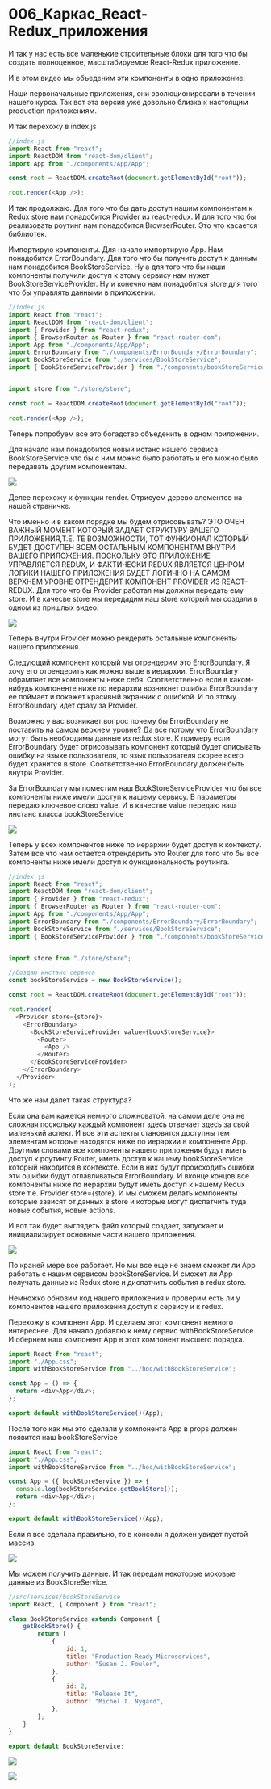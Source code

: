 # 006_Каркас_React-Redux_приложения

И так у нас есть все маленькие строительные блоки для того что бы создать полноценное, масштабируемое React-Redux приложение.

И в этом видео мы объеденим эти компоненты в одно приложение.

Наши первоначальные приложения, они эволюционировали в течении нашего курса. Так вот эта версия уже довольно близка к настоящим production приложениям.

И так перехожу в index.js 

```js
//index.js
import React from "react";
import ReactDOM from "react-dom/client";
import App from "./components/App/App";

const root = ReactDOM.createRoot(document.getElementById("root"));

root.render(<App />);

```

И так продолжаю. Для того что бы дать доступ нашим компонентам к Redux store нам понадобится Provider из react-redux. И для того что бы реализовать роутинг нам понадобится BrowserRouter. Это что касается библиотек.

Импортирую компоненты. Для начало импортирую App. Нам понадобится ErrorBoundary. Для того что бы получить доступ к данным нам понадобится BookStoreService. Ну а для того что бы наши компоненты получили доступ к этому сервису нам нужет BookStoreServiceProvider. Ну и конечно нам понадобится store для того что бы управлять данными в приложении.

```js
//index.js
import React from "react";
import ReactDOM from "react-dom/client";
import { Provider } from "react-redux";
import { BrowserRouter as Router } from "react-router-dom";
import App from "./components/App/App";
import ErrorBoundary from "./components/ErrorBoundary/ErrorBoundary";
import BookStoreService from "./services/BookStoreService";
import { BookStoreServiceProvider } from "./components/bookStoreServiceContext/bookStoreServiceContext";


import store from "./store/store";

const root = ReactDOM.createRoot(document.getElementById("root"));

root.render(<App />);

```

Теперь попробуем все это богадство объеденить в одном приложении.

Для начало нам понадобится новый истанс нашего сервиса BookStoreService что бы с ним можно было работать и его можно было передавать другим компонентам.

![](img/001.jpg)

Делее перехожу к функции render. Отрисуем дерево элементов на нашей страничке.

Что именно и в каком порядке мы будем отрисовывать? ЭТО ОЧЕН ВАЖНЫЙ МОМЕНТ КОТОРЫЙ ЗАДАЕТ СТРУКТУРУ ВАШЕГО ПРИЛОЖЕНИЯ,Т.Е. ТЕ ВОЗМОЖНОСТИ, ТОТ ФУНКИОНАЛ КОТОРЫЙ БУДЕТ ДОСТУПЕН ВСЕМ ОСТАЛЬНЫМ КОМПОНЕНТАМ ВНУТРИ ВАШЕГО ПРИЛОЖЕНИЯ. ПОСКОЛЬКУ ЭТО ПРИЛОЖЕНИЕ УПРАВЛЯЕТСЯ REDUX, И ФАКТИЧЕСКИ REDUX ЯВЛЯЕТСЯ ЦЕНРОМ ЛОГИКИ НАШЕГО ПРИЛОЖЕНИЯ БУДЕТ ЛОГИЧНО НА САМОМ ВЕРХНЕМ УРОВНЕ ОТРЕНДЕРИТ КОМПОНЕНТ PROVIDER ИЗ REACT-REDUX. Для того что бы Provider работал мы должны передать ему store. И в качесве store мы передадим наш store который мы создали в одном из пришлых видео.

![](img/002.jpg)

Теперь внутри Provider можно рендерить остальные компоненты нашего приложения. 

Следующий компонент который мы отрендерим это ErrorBoundary. Я хочу его отрендерить как можно выше в иерархии. ErrorBoundary обрамляет все компоненты неже себя. Соответственно если в каком-нибудь компоненте ниже по иерархии возникнет ошибка ErrorBoundary ее поймает и покажет красивый экранчик с ошибкой. И по этому ErrorBoundary идет сразу за Provider.

Возможно у вас возникает вопрос почему бы ErrorBoundary не поставить на самом верхнем уровне? Да все потому что ErrorBoundary могут быть необходимы данные из redux store. К примеру если ErrorBoundary будет отрисовывать компонент который будет описывать ошибку на языке пользователя, то язык пользователя скорее всего будет хранится в store. Соответственно ErrorBoundary должен быть внутри Provider.


За ErrorBoundary мы поместим наш BookStoreServiceProvider что бы все компоненты ниже имели  доступ к нашему сервису. В параметры передаю ключевое слово value. И в качестве value передаю наш инстанс класса bookStoreService

![](img/003.jpg)

Теперь у всех компонентов ниже по иерархии будет доступ к контексту. Затем все что нам остается отрендерить это Router для того что бы все компоненты ниже имели доступ к функциональность роутинга.

```js
//index.js
import React from "react";
import ReactDOM from "react-dom/client";
import { Provider } from "react-redux";
import { BrowserRouter as Router } from "react-router-dom";
import App from "./components/App/App";
import ErrorBoundary from "./components/ErrorBoundary/ErrorBoundary";
import BookStoreService from "./services/BookStoreService";
import { BookStoreServiceProvider } from "./components/bookStoreServiceContext/bookStoreServiceContext";


import store from "./store/store";

//Создаю инстанс сервиса
const bookStoreService = new BookStoreService();

const root = ReactDOM.createRoot(document.getElementById("root"));

root.render(
  <Provider store={store}>
    <ErrorBoundary>
      <BookStoreServiceProvider value={bookStoreService}>
        <Router>
          <App />
        </Router>
      </BookStoreServiceProvider>
    </ErrorBoundary>
  </Provider>
);

```

Что же нам далет такая структура? 

Если она вам кажется немного сложноватой, на самом деле она не сложная поскольку каждый компонент здесь отвечает здесь за свой маленький аспект. И все эти аспекты становятся доступны тем элементам которые находятся ниже по иерархии в компоненте App. Другими словами все компоненты нашего приложения будут иметь доступ к роутингу Router, иметь доступ к нашему bookStoreService который находится в контексте. Если в них будут происходить ошибки эти ошибки будут отлавливаться ErrorBoundary. И вконце концов все компоненты ниже по иерархии будут иметь доступ к нашему Redux store т.е. Provider store={store}. И мы сможем делать компоненты которые зависят от данных в store и которые могут диспатчить туда новые события, новые actions. 

И вот так будет выглядеть файл который создает, запускает и инициализирует основные части нашего приложения.

![](img/004.jpg)

По краней мере все работает. Но мы все еще не знаем сможет ли App работать с нашим сервисом bookStoreService. И сможет ли App получать данные из Redux store и диспатчить события в redux store.

Немножко обновим код нашего приложения и проверим есть ли у компонентов нашего приложения доступ к сервису и к redux.

Перехожу в компонент App. И сделаем этот компонент немного интереснее. Для начало добавлю к нему сервис withBookStoreService. И обернем наш компонент App в этот компонент высшего порядка.

```js
import React from "react";
import "./App.css";
import withBookStoreService from "../hoc/withBookStoreService";

const App = () => {
  return <div>App</div>;
};

export default withBookStoreService()(App);

```

После того как мы это сделали у компонента App в props должен появится наш bookStoreService

```js
import React from "react";
import "./App.css";
import withBookStoreService from "../hoc/withBookStoreService";

const App = ({ bookStoreService }) => {
  console.log(bookStoreService.getBookStore());
  return <div>App</div>;
};

export default withBookStoreService()(App);

```

Если я все сделала правильно, то в консоли я должен увидет пустой массив.

![](img/005.jpg)

Мы можем получить данные. И так передам некоторые моковые данные из BookStoreService.

```js
//src/services/bookStoreService
import React, { Component } from "react";

class BookStoreService extends Component {
    getBookStore() {
        return [
            {
                id: 1,
                title: "Production-Ready Microservices",
                author: "Susan J. Fowler",
            },
            {
                id: 2,
                title: "Release It",
                author: "Michel T. Nygard",
            },
        ];
    }
}

export default BookStoreService;

```

![](img/006.jpg)

![](img/007.jpg)





